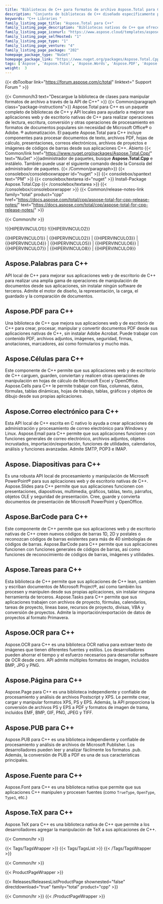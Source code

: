 ```yaml
---
title: "Bibliotecas de C++ para formatos de archivo Aspose.Total para C++"
description: "Conjunto de bibliotecas de C++ diseñado específicamente para crear, manipular y convertir formatos de archivo populares de Microsoft Office y PDF sin necesidad de Office o Adobe Automation. El paquete API de C++ también incluye una biblioteca especializada para generar y reconocer etiquetas de código de barras a partir de imágenes."
keywords: "C++ Libraries "
family_listing_page_title: "Aspose.Total para C++"
family_listing_page_description: "Bibliotecas nativas de C++ que ofrecen la capacidad de crear, manipular, convertir o representar hojas de cálculo de Excel, presentaciones de PowerPoint, mensajes de correo electrónico y archivos PDF desde aplicaciones de C++. También ofrece la capacidad de extraer texto de las imágenes a través de la biblioteca OCR de C++ independiente, así como la generación y el reconocimiento de códigos de barras."
family_listing_page_iconurl: "https://www.aspose.cloud/templates/aspose/App_Themes/V3/images/total/272x272/aspose_total-for-cpp.png"
family_listing_page_selfHosted: "1"
family_listing_page_type: "1"
family_listing_page_venture: "4"
family_listing_page_package: "202"
homepage_package_type: "NuGet"
homepage_package_link: "https://www.nuget.org/packages/Aspose.Total.Cpp/"
tags: ['Aspose', 'Aspose.Total', 'Aspose.Words', 'Aspose.PDF', 'Aspose.Cells', 'Aspose.Email', 'Aspose.Slides', 'Aspose.BarCode', 'Aspose.Tasks', 'Aspose.OCR', 'Aspose.Page', 'Aspose.PUB', 'Aspose.Font', 'C++', 'CPP', 'Conholdate', 'Conholdate.Total']
weight:  3
---
```


{{< dbToolbar link="https://forum.aspose.com/c/total" linktext=" Support Forum " >}}

{{< Common/h3 text="Descargue la biblioteca de clases para manipular formatos de archivo a través de la API de C++"  >}}
{{< Common/paragraph class="package-instructions">}}
Aspose.Total para C++ es un paquete completo de bibliotecas de C++ y API locales para ayudarlo a mejorar sus aplicaciones web y de escritorio nativas de C++ para realizar operaciones de lectura, escritura, conversión y otras operaciones de procesamiento en formatos de documentos populares sin necesidad de Microsoft Office® o Adobe. ® automatización. El paquete Aspose.Total para C++ incluye componentes para procesar documentos de texto, archivos PDF, hojas de cálculo, presentaciones, correos electrónicos, archivos de proyectos e imágenes de códigos de barras desde sus aplicaciones C++.
Abierto
{{< Common/link href="https://www.nuget.org/packages/Aspose.Total.Cpp/" text="NuGet"  >}}administrador de paquetes, busque <b>Aspose.Total.Cpp</b> e instálelo. También puede usar el siguiente comando desde la Consola del administrador de paquetes.
{{< /Common/paragraph>}}
{{< consolebox/consoleboxwrapper id="nuget" >}}
   {{< consolebox/spantext text="PM" >}}
   {{< consolebox/textarea id="nuget" >}} Install-Package Aspose.Total.Cpp {{< /consolebox/textarea >}}
{{< /consolebox/consoleboxwrapper >}}
{{< Common/release-notes-link family="total" product="cpp" href="https://docs.aspose.com/total/cpp/aspose-total-for-cpp-release-notes/" text="https://docs.aspose.com/total/cpp/aspose-total-for-cpp-release-notes/"  >}}

{{< Common/hr >}}

!{{HIPERVINCULO1}} !{{HIPERVINCULO2}}

{{HIPERVINCULO1}} | {{HIPERVINCULO2}} | {{HIPERVINCULO3}} | {{HIPERVINCULO4}} | {{HIPERVINCULO5}} | {{HIPERVINCULO6}} | {{HIPERVINCULO7}} | {{HIPERVINCULO8}} | {{HIPERVINCULO9}}

## Aspose.Palabras para C++

API local de C++ para mejorar sus aplicaciones web y de escritorio de C++ para realizar una amplia gama de operaciones de manipulación de documentos desde sus aplicaciones, sin instalar ningún software de terceros. Admite el motor de diseño, la representación, la carga, el guardado y la comparación de documentos.

## Aspose.PDF para C++

Una biblioteca de C++ que mejora sus aplicaciones web y de escritorio de C++ para crear, procesar, manipular y convertir documentos PDF desde sus aplicaciones nativas de C++, sin instalar Adobe Acrobat. Puede trabajar con contenido PDF, archivos adjuntos, imágenes, seguridad, firmas, anotaciones, marcadores, así como formularios y mucho más.

## Aspose.Células para C++

Este componente de C++ permite que sus aplicaciones web y de escritorio de C++ carguen, guarden, conviertan y realicen otras operaciones de manipulación en hojas de cálculo de Microsoft Excel y OpenOffice. Aspose.Cells para C++ le permite trabajar con filas, columnas, datos, fórmulas, tablas dinámicas, hojas de trabajo, tablas, gráficos y objetos de dibujo desde sus propias aplicaciones.

## Aspose.Correo electrónico para C++

Esta API local de C++ escrita en C nativo lo ayuda a crear aplicaciones de administración y procesamiento de correo electrónico para Windows y Linux. Aspose.Email para C++ permite que sus aplicaciones funcionen con funciones generales de correo electrónico, archivos adjuntos, objetos incrustados, importación/exportación, funciones de utilidades, calendarios, análisis y funciones avanzadas. Admite SMTP, POP3 e IMAP.

## Aspose. Diapositivas para C++

Es una robusta API local de procesamiento y manipulación de Microsoft PowerPoint® para sus aplicaciones web y de escritorio nativas de C++. Aspose.Slides para C++ permite que sus aplicaciones funcionen con presentaciones, diapositivas, multimedia, gráficos, tablas, texto, párrafos, objetos OLE y seguridad de presentación. Cree, guarde y convierta documentos de presentación de Microsoft PowerPoint y OpenOffice.

## Aspose.BarCode para C++

Este componente de C++ permite que sus aplicaciones web y de escritorio nativas de C++ creen nuevos códigos de barras 1D, 2D y postales o reconozcan códigos de barras existentes para más de 40 simbologías de códigos de barras. Aspose.BarCode para C++ permite que sus aplicaciones funcionen con funciones generales de códigos de barras, así como funciones de reconocimiento de códigos de barras, imágenes y utilidades.

## Aspose.Tareas para C++

Esta biblioteca de C++ permite que sus aplicaciones de C++ lean, cambien y escriban documentos de Microsoft Project®, así como también los procesen y manipulen desde sus propias aplicaciones, sin instalar ninguna herramienta de terceros. Aspose.Tasks para C++ permite que sus aplicaciones trabajen con archivos de proyecto, fórmulas, calendarios, tareas de proyecto, líneas base, recursos de proyecto, divisas, VBA y conversión de proyectos. Admite la importación/exportación de datos de proyectos al formato Primavera.

## Aspose.OCR para C++

Aspose.OCR para C++ es una biblioteca OCR nativa para extraer texto de imágenes que tienen diferentes fuentes y estilos. Los desarrolladores pueden ahorrar el tiempo y el esfuerzo necesarios para desarrollar software de OCR desde cero. API admite múltiples formatos de imagen, incluidos BMP, JPG y PNG.

## Aspose.Página para C++

Aspose.Page para C++ es una biblioteca independiente y confiable de procesamiento y análisis de archivos Postscript y XPS. Le permite crear, cargar y manipular formatos XPS, PS y EPS. Además, la API proporciona la conversión de archivos PS y EPS a PDF y formatos de imagen de trama, incluidos EMF, BMP, GIF, PNG, JPEG y TIFF.

## Aspose.PUB para C++

Aspose.PUB para C++ es una biblioteca independiente y confiable de procesamiento y análisis de archivos de Microsoft Publisher. Los desarrolladores pueden leer y analizar fácilmente los formatos .pub. Además, la conversión de PUB a PDF es una de sus características principales.

## Aspose.Fuente para C++

Aspose.Font para C++ es una biblioteca nativa que permite que sus aplicaciones C++ manipulen y procesen fuentes (como `TrueType`, `OpenType`, `Type1`, etc.)

## Aspose.TeX para C++

Aspose.TeX para C++ es una biblioteca nativa de C++ que permite a los desarrolladores agregar la manipulación de TeX a sus aplicaciones de C++.

{{< Common/hr >}}

{{< Tags/TagsWrapper >}}
 {{< Tags/TagsList >}}
{{< /Tags/TagsWrapper >}}

{{< Common/hr >}}

{{< ProductPageWrapper >}}
<!-- ReleasesListProductPage-->
   {{< Releases/ReleasesListProductPage shownested="false"  directdownload="true" family="total" product="cpp" >}}
<!-- /ReleasesListProductPage-->
{{< Common/hr >}}
{{< /ProductPageWrapper >}}

